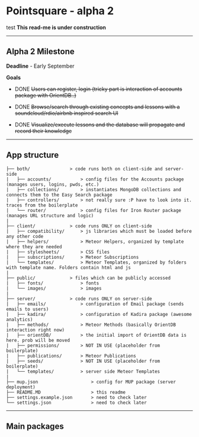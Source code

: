 # Pointsquare - alpha 2 #
test
**This read-me is under construction**

- - - -

## Alpha 2 Milestone ##
**Deadline** - Early September

**Goals**

* DONE ~~Users can register, login (tricky part is interaction of accounts package with OrientDB..)~~

* DONE ~~Browse/search through existing concepts and lessons with a soundcloud/rdio/airbnb inspired search UI~~

* DONE ~~Visualize/execute lessons and the database will propagate and record their knowledge~~

- - - -

## App structure ##
	
	├── both/				> code runs both on client-side and server-side 
	|   ├── accounts/			> config files for the Accounts package (manages users, logins, pwds, etc.) 
	|   ├── collections/		> instantiates MongoDB collections and connects them to the Easy Search package 
	|   ├── controllers/		> not really sure :P have to look into it. traces from the boilerplate 
	|   └── router/				> config files for Iron Router package (manages URL structure and logic)
	| 
	├── client/				> code runs ONLY on client-side
	|   ├── compatibility/		> js libraries which must be loaded before any other code
	|   ├── helpers/			> Meteor Helpers, organized by template where they are needed
	|   ├── stylesheets/		> CSS files
	|   ├── subscriptions/		> Meteor Subscriptions
	|   └── templates/			> Meteor Templates, organized by folders with template name. Folders contain html and js
	| 
	├── public/				> files which can be publicly accessed
	|   ├── fonts/				> fonts
	|   └── images/				> images
	|
	├── server/				> code runs ONLY on server-side 
	|   ├── emails/				> configuration of Email package (sends emails to users)
	|   ├── kadira/				> configuration of Kadira package (awesome analytics)
	|   ├── methods/			> Meteor Methods (basically OrientDB interaction right now)
	|   ├── orientDB/			> the initial import of OrientDB data is here. prob will be moved
	|   ├── permissions/		> NOT IN USE (placeholder from boilerplate)
	|   ├── publications/		> Meteor Publications
	|   ├── seeds/				> NOT IN USE (placeholder from boilerplate)
	|   └── templates/			> server side Meteor Templates
	|
	├── mup.json					> config for MUP package (server deployment)
	├── README.MD					> this readme
	├── settings.example.json		> need to check later
	└── settings.json				> need to check later

- - - -

## Main packages ##